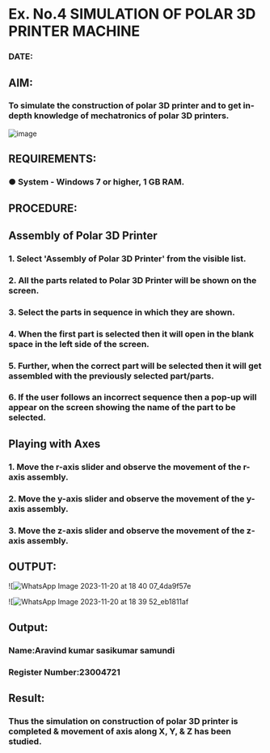 # Ex. No.4 SIMULATION OF POLAR 3D PRINTER MACHINE

### DATE: 

## AIM:
### To simulate the construction of polar 3D printer and to get in-depth knowledge of mechatronics of polar 3D printers.

![image](https://github.com/Sellakumar1987/Ex.-No.-4---SIMULATION-OF-POLAR-3D-PRINTER-MACHINE/assets/113594316/b551f195-9877-49a2-99bb-a9efcfb3381a)

## REQUIREMENTS:
### ●	System - Windows 7 or higher, 1 GB RAM.

## PROCEDURE:

## Assembly of Polar 3D Printer
### 1.	Select 'Assembly of Polar 3D Printer' from the visible list.
### 2.	All the parts related to Polar 3D Printer will be shown on the screen.
### 3.	Select the parts in sequence in which they are shown.
### 4.	When the first part is selected then it will open in the blank space in the left side of the screen.
### 5.	Further, when the correct part will be selected then it will get assembled with the previously selected part/parts.
### 6.	If the user follows an incorrect sequence then a pop-up will appear on the screen showing the name of the part to be selected.

## Playing with Axes
### 1.	Move the r-axis slider and observe the movement of the r-axis assembly.
### 2.	Move the y-axis slider and observe the movement of the y-axis assembly.
### 3.	Move the z-axis slider and observe the movement of the z-axis assembly.

## OUTPUT:

![![WhatsApp Image 2023-11-20 at 18 40 07_4da9f57e](https://github.com/aravindkumar23004721/Ex.-No.-4---SIMULATION-OF-POLAR-3D-PRINTER-MACHINE/assets/148962674/e685e881-7c24-4a25-aff5-1d2470b15f3c)

![![WhatsApp Image 2023-11-20 at 18 39 52_eb1811af](https://github.com/aravindkumar23004721/Ex.-No.-4---SIMULATION-OF-POLAR-3D-PRINTER-MACHINE/assets/148962674/f79722ee-49b6-415d-9618-8408ff150844)

## Output:

### Name:Aravind kumar sasikumar samundi
### Register Number:23004721

## Result: 
### Thus the simulation on construction of polar 3D printer is completed & movement of axis along X, Y, & Z has been studied.
